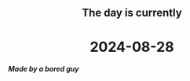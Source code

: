 <h2 align=center>The day is currently</h2>
<h1 align=center><!--TIME BEGIN-->2024-08-28<!--TIME END--></h1>
<h5>Made by a bored guy</h5>
